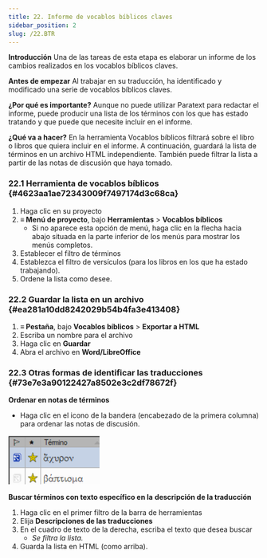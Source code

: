 ```yaml
---
title: 22. Informe de vocablos bíblicos claves
sidebar_position: 2
slug: /22.BTR
---
```




**Introducción** Una de las tareas de esta etapa es elaborar un informe de los cambios realizados en los vocablos bíblicos claves.


**Antes de empezar** Al trabajar en su traducción, ha identificado y modificado una serie de vocablos bíblicos claves.


**¿Por qué es importante?** Aunque no puede utilizar Paratext para redactar el informe, puede producir una lista de los términos con los que has estado tratando y que puede que necesite incluir en el informe.


**¿Qué va a hacer?** En la herramienta Vocablos bíblicos filtrará sobre el libro o libros que quiera incluir en el informe. A continuación, guardará la lista de términos en un archivo HTML independiente. También puede filtrar la lista a partir de las notas de discusión que haya tomado.


### 22.1 Herramienta de vocablos bíblicos {#4623aa1ae72343009f7497174d3c68ca}

1. Haga clic en su proyecto
2. **≡ Menú de proyecto**, bajo **Herramientas** &gt; **Vocablos bíblicos**
    - Si no aparece esta opción de menú, haga clic en la flecha hacia abajo situada en la parte inferior de los menús para mostrar los menús completos.
3. Establecer el filtro de términos
4. Establezca el filtro de versículos (para los libros en los que ha estado trabajando).
5. Ordene la lista como desee.

### 22.2 Guardar la lista en un archivo {#ea281a10dd8242029b54b4fa3e413408}

1. **≡ Pestaña**, bajo **Vocablos bíblicos** &gt; **Exportar a HTML**
2. Escriba un nombre para el archivo
3. Haga clic en **Guardar**
4. Abra el archivo en **Word/LibreOffice**

### 22.3 Otras formas de identificar las traducciones {#73e7e3a90122427a8502e3c2df78672f}


**Ordenar en notas de términos**


<div class='notion-row'>
<div class='notion-column' style={{width: 'calc((100% - (min(32px, 4vw) * 1)) * 0.5000000000000001)'}}>

- Haga clic en el icono de la bandera (encabezado de la primera columna) para ordenar las notas de discusión.

</div><div className='notion-spacer'></div>

<div class='notion-column' style={{width: 'calc((100% - (min(32px, 4vw) * 1)) * 0.5)'}}>


![](./1771072437.png)


</div><div className='notion-spacer'></div>
</div>

**Buscar términos con texto específico en la** **descripción de la traducción**

1. Haga clic en el primer filtro de la barra de herramientas
2. Elija **Descripciones de las traducciones**
3. En el cuadro de texto de la derecha, escriba el texto que desea buscar
    - _Se filtra la lista._
4. Guarda la lista en HTML (como arriba).
